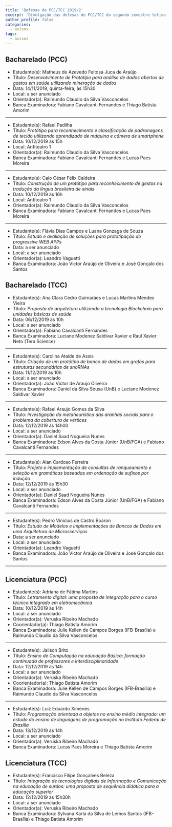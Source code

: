 ```yaml
---
title: 'Defesas de PCC/TCC 2019/2'
excerpt: 'Divulgação das defesas de PCC/TCC do segundo semestre letivo de 2019.'
author_profile: false
categories:
  - avisos
tags:
  - avisos
---
```



## Bacharelado (PCC)

- Estudante(s): Matheus de Azevedo Feitosa Juca de Araújo
- Título:  *Desenvolvimento de Protótipo para análise de dados abertos de gastos em saúde utilizando mineração de dados*
- Data: 14/11/2019, quinta-feira, às 15h30
- Local: a ser anunciado
- Orientador(a): Raimundo Claudio da Silva Vasconcelos 
- Banca Examinadora: Fabiano Cavalcanti Fernandes e Thiago Batista Amorim

---

- Estudante(s): Rafael Padilha
- Título:  *Protótipo para reconhecimento e classificação de padronagens de tecido utilizando aprendizado de máquina e câmera de smartphone*
- Data: 10/12/2019 às 15h
- Local: Anfiteatro 1
- Orientador(a): Raimundo Claudio da Silva Vasconcelos
- Banca Examinadora: Fabiano Cavalcanti Fernandes e Lucas Paes Moreira

---

- Estudante(s): Caio César Félix Caldeira
- Título:  *Construção de um protótipo para reconhecimento de gestos na tradução da língua brasileira de sinais*
- Data: 10/12/2019 às 16h
- Local: Anfiteatro 1
- Orientador(a): Raimundo Claudio da Silva Vasconcelos
- Banca Examinadora: Fabiano Cavalcanti Fernandes e Lucas Paes Moreira

---

- Estudante(s): Flávia Dias Campos e Luana Gonzaga de Souza
- Título:  *Estudo e avaliação de soluções para prototipação de progressive WEB APPs*
- Data: a ser anunciado
- Local: a ser anunciado
- Orientador(a): Leandro Vaguetti
- Banca Examinadora: João Victor Araújo de Oliveira e José Gonçalo dos Santos


## Bacharelado (TCC)

- Estudante(s): Ana Clara Cedro Guimarães e Lucas Martins Mendes Vieira
- Título:  *Proposta de arquitetura utilizando a tecnologia Blockchain para unidades básicas de saúde*
- Data: 06/12/2019 às 10h
- Local: a ser anunciado
- Orientador(a): Fabiano Cavalcanti Fernandes
- Banca Examinadora: Luciane Modenez Saldivar Xavier e Raul Xavier Neto (Tera Science)

---

- Estudante(s): Carolina Ataíde de Assis
- Título:  *Criação de um protótipo de banco de dados em grafos para estruturas secundárias de snoRNAs*
- Data: 11/12/2019 às 10h
- Local: a ser anunciado
- Orientador(a): João Victor de Araujo Oliveira
- Banca Examinadora: Daniel da Silva Sousa (UnB) e Luciane Modenez Saldivar Xavier


---

- Estudante(s): Rafael Araujo Gomes da Silva
- Título:  *Investigação da metaheurística das aranhas sociais para o problema da cobertura de vértices*
- Data: 12/12/2019 às 14h00
- Local: a ser anunciado
- Orientador(a): Daniel Saad Nogueira Nunes
- Banca Examinadora: Edson Alves da Costa Júnior (UnB/FGA) e  Fabiano Cavalcanti Fernandes

---

- Estudante(s): Alan Cardoso Ferreira
- Título:  *Projeto e implementação de consultas de ranqueamento e seleção em gramáticas baseadas em ordenação de sufixos por indução*
- Data: 12/12/2019 às 15h30
- Local: a ser anunciado
- Orientador(a): Daniel Saad Nogueira Nunes
- Banca Examinadora: Edson Alves da Costa Júnior (UnB/FGA) e  Fabiano Cavalcanti Fernandes

---

- Estudante(s): Pedro Vinícius de Castro Boaron
- Título:  *Estudo de Modelos e Implementações de Bancos de Dados em uma Arquitetura de  Microsserviços*
- Data: a ser anunciado
- Local: a ser anunciado
- Orientador(a): Leandro Vaguetti
- Banca Examinadora: João Victor Araújo de Oliveira e José Gonçalo dos Santos

---

## Licenciatura (PCC)

- Estudante(s): Adriana de Fátima Martins
- Título:  *Letramento digital: uma proposta de integração para o curso técnico integrado em eletromecânica*
- Data: 10/12/2019 às 14h
- Local: a ser anunciado
- Orientador(a): Veruska Ribeiro Machado
- Coorientador(a): Thiago Batista Amorim
- Banca Examinadora: Julie Kellen de Campos Borges (IFB-Brasília) e Raimundo Claudio da Silva Vasconcelos

---

- Estudante(s): Jailson Brito
- Título:  *Ensino de Computação na educação Básica: formação continuada de professores e interdisciplinaridade*
- Data: 12/12/2019 às 14h
- Local: a ser anunciado
- Orientador(a): Veruska Ribeiro Machado
- Coorientador(a): Thiago Batista Amorim
- Banca Examinadora: Julie Kellen de Campos Borges (IFB-Brasília) e Raimundo Claudio da Silva Vasconcelos

---

- Estudante(s): Luiz Eduardo Ximenes
- Título:  *Programação orientada a objetos no ensino médio integrado: um estudo do ensino de linguagens de programação no Instituto Federal de Brasília*
- Data: 13/12/2019 às 14h
- Local: a ser anunciado
- Orientador(a): Veruska Ribeiro Machado
- Banca Examinadora: Lucas Paes Moreira e  Thiago Batista Amorim

## Licenciatura (TCC)


- Estudante(s): Francisco Filipe Gonçalves Beleza
- Título:  *Integração de tecnologias digitais de Informação e Comunicação na educação de surdos: uma proposta de sequência didática para a educação superior*
- Data: 12/12/2019 às 15h30h
- Local: a ser anunciado
- Orientador(a): Veruska Ribeiro Machado
- Banca Examinadora: Sylvana Karla da Silva de Lemos Santos (IFB-Brasília) e Thiago Batista Amorim
